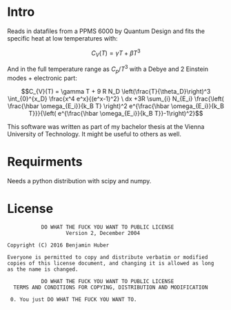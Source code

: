 # Intro

Reads in datafiles from a PPMS 6000 by Quantum Design and fits the specific heat at low temperatures with:


$$C_{V}(T) = \gamma T + \beta T^3$$


And in the full temperature range as $C_p/T^3$ with a Debye and 2 Einstein modes + electronic part:

$$C_{V}(T) = \gamma T + 9 R N_D \left(\frac{T}{\theta_D}\right)^3 \int_{0}^{x_D} \frac{x^4 e^x}{(e^x-1)^2} \ dx +3R \sum_{i} N_{E_i} \frac{\left( \frac{\hbar \omega_{E_i}}{k_B T} \right)^2 e^{\frac{\hbar \omega_{E_i}}{k_B T}}}{\left( e^{\frac{\hbar \omega_{E_i}}{k_B T}}-1\right)^2}$$

This software was written as part of my bachelor thesis at the Vienna University of Technology. It might be useful to others as well.

# Requirments

Needs a python distribution with scipy and numpy.

# License 

               DO WHAT THE FUCK YOU WANT TO PUBLIC LICENSE
                       Version 2, December 2004
    
    Copyright (C) 2016 Benjamin Huber
    
    Everyone is permitted to copy and distribute verbatim or modified
    copies of this license document, and changing it is allowed as long
    as the name is changed.
   
               DO WHAT THE FUCK YOU WANT TO PUBLIC LICENSE
      TERMS AND CONDITIONS FOR COPYING, DISTRIBUTION AND MODIFICATION
   
     0. You just DO WHAT THE FUCK YOU WANT TO.
